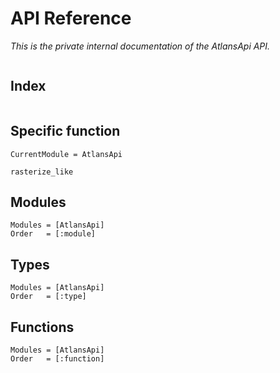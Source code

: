 # API Reference
*This is the private internal documentation of the AtlansApi API.*


```@contents
```

## Index

```@index
```

## Specific function
```@meta
CurrentModule = AtlansApi
```

```@docs
rasterize_like
```

## Modules

```@autodocs
Modules = [AtlansApi]
Order   = [:module]
```

## Types

```@autodocs
Modules = [AtlansApi]
Order   = [:type]
```

## Functions

```@autodocs
Modules = [AtlansApi]
Order   = [:function]
```
